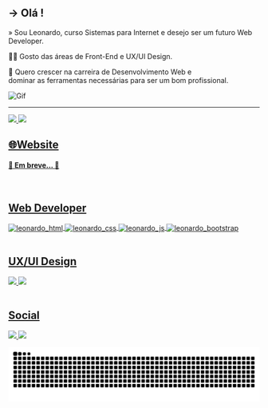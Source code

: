 

## **→ Olá !**  
» Sou Leonardo, curso Sistemas para Internet e desejo ser um futuro Web Developer. <br>

<div>
   <p>👨‍💻 Gosto das áreas de Front-End e UX/UI Design.</p> 
 
   <p>🚀 Quero crescer na carreira de Desenvolvimento Web e <br>
      dominar as ferramentas necessárias para ser um bom profissional.</p> 
</div>

<div class="gif">
     <img alt="Gif" width="200px" src ="https://user-images.githubusercontent.com/59649767/156679981-86ba88ae-69dd-4fd8-b9c0-869113a5fb39.gif">
</div>

<hr>

<div>
  <a href="https://github.com/LeonardoFgueiredo">
  <img height="180em" src="https://github-readme-stats.vercel.app/api?username=LeonardoFgueiredo&show_icons=true&theme=dracula&include_all_commits=true&count_private=true"/>
  <img height="180em" src="https://github-readme-stats.vercel.app/api/top-langs/?username=LeonardoFgueiredo&layout=compact&langs_count=7&theme=dracula"/>
</div>

 <div>
    <h2> 🌐Website</h2>
    <h4>🚧 Em breve... 🚧</h4>
 </div>
 <br>
  
<div>
 <h2>Web Developer</h2>
    <img align="center" alt="leonardo_html" height="40" width="40" src="https://cdn.jsdelivr.net/gh/devicons/devicon/icons/html5/html5-original.svg"/>
    <img align="center" alt="leonardo_css" height="40" width="40" src="https://cdn.jsdelivr.net/gh/devicons/devicon/icons/css3/css3-original.svg"/>
    <img align="center" alt="leonardo_js" height="40" width="40" src="https://cdn.jsdelivr.net/gh/devicons/devicon/icons/javascript/javascript-original.svg"/>
    <img align="center" alt="leonardo_bootstrap" height="50" width="40" src="https://cdn.jsdelivr.net/gh/devicons/devicon/icons/bootstrap/bootstrap-original.svg"/>
</div>
<br> 
 
<div>
 <h2>UX/UI Design</h2>
    <img height="30em" src="https://img.shields.io/badge/AdobeXD-563D7C?style=for-the-badge&logo=adobexd&logoColor=white"/>
    <img height="30em"      src="https://camo.githubusercontent.com/4a1038affbb2653ec140936555b3714ddc322526be8567b489e8423a795dea18/68747470733a2f2f696d672e736869656c64732e696f2f62616467652f4669676d612d4632344531453f7374796c653d666f722d7468652d6261646765266c6f676f3d6669676d61266c6f676f436f6c6f723d7768697465" />
 </div>
 <br>
 
 <div>
  <h2>Social</h2>
  <a href="https://www.linkedin.com/in/leonardo-de-oliveira-figueiredo-8347b2186/">
    <img height="30em" src="https://img.shields.io/badge/LinkedIn-0e76a8?style=for-the-badge&logo=linkedin&logoColor=white"/>
  </a>
  <a href="https://www.instagram.com/leonardo.fig_/">
    <img height="30em" src="https://img.shields.io/badge/Instagram-8a3ab9?style=for-the-badge&logo=instagram&logoColor=white"/>
  </a>  
</div>
 

 ![Snake animation](https://github.com/LeonardoFgueiredo/LeonardoFgueiredo/blob/output/github-contribution-grid-snake.svg)

  
  
  
